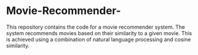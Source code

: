 # Movie-Recommender-
This repository contains the code for a movie recommender system. The system recommends movies based on their similarity to a given movie. This is achieved using a combination of natural language processing and cosine similarity.
